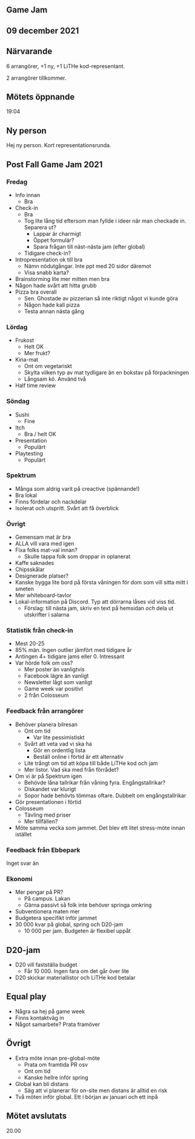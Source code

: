## Game Jam
## 09 december 2021

## Närvarande

6 arrangörer, +1 ny, +1 LiTHe kod-representant.

2 arrangörer tillkommer.

## Mötets öppnande
19:04

## Ny person

Hej ny person. Kort representationsrunda.

## Post Fall Game Jam 2021

### Fredag

- Info innan
  - Bra
- Check-in
  - Bra
  - Tog lite lång tid eftersom man fyllde i ideer när man checkade in. Separera ut?
    - Lappar är charmigt
    - Öppet formulär?
    - Spara frågan till näst-nästa jam (efter global)
  - Tidigare check-in?
- Intropresentation ok till bra
  - Nämn nödutgångar. Inte ppt med 20 sidor däremot
  - Visa snabb karta?
- Brainstorming lite mer mitten men bra
- Någon hade svårt att hitta grubb
- Pizza bra overall
  - Sen. Ghostade av pizzerian så inte riktigt något vi kunde göra
  - Någon hade kall pizza
  - Testa annan nästa gång

### Lördag

- Frukost
  - Helt OK
  - Mer frukt?
- Kina-mat
  - Ont om vegetariskt
  - Skylta vilken typ av mat tydligare än en bokstav på förpackningen
  - Långsam kö. Använd två
- Half time review

### Söndag

- Sushi
  - Fine
- Itch
  - Bra / helt OK
- Presentation
  - Populärt
- Playtesting
  - Populärt

### Spektrum

- Många som aldrig varit på creactive (spännande!)
- Bra lokal
- Finns fördelar och nackdelar
- Isolerat och utspritt. Svårt att få överblick

### Övrigt

- Gemensam mat är bra
- ALLA vill vara med igen
- Fixa folks mat-val innan?
  - Skulle tappa folk som droppar in oplanerat
- Kaffe saknades
- Chipsskålar
- Designerade platser?
- Kanske bygga lite bord på första våningen för dom som vill sitta mitt i smeten
- Mer whiteboard-tavlor
- Lokal-information på Discord. Typ att dörrarna låses vid viss tid.
  - Förslag: till nästa jam, skriv en text på hemsidan _och_ dela ut utskrifter
    i salarna

### Statistik från check-in

- Mest 20-25
- 85% män. Ingen outlier jämfört med tidigare år
- Antingen 4+ tidigare jams eller 0. Intressant
- Var hörde folk om oss?
  - Mer poster än vanligtvis
  - Facebook lägre än vanligt
  - Newsletter lågt som vanligt
  - Game week var positivt
  - 2 från Colosseum

### Feedback från arrangörer

- Behöver planera bilresan
  - Ont om tid
    - Var lite pessimistiskt
  - Svårt att veta vad vi ska ha
    - Gör en ordentlig lista
    - Beställ online i förtid är ett alternativ
  - Lite trångt om tid att köpa till både LiTHe kod och jam
  - Mer listor. Vad ska med från förrådet?
- Om vi är på Spektrum igen
  - Behövde låna tallrikar från våning fyra. Engångstallrikar?
  - Diskandet var klurigt
  - Sopor hade behövts tömmas oftare. Dubbelt om engångstallrikar
- Gör presentationen i förtid
- Colosseum 
  - Tävling med priser
  - Mer tillfällen?
- Möte samma vecka som jammet. Det blev ett litet stress-möte innan istället

### Feedback från Ebbepark

Inget svar än

### Ekonomi

- Mer pengar på PR?
  - På campus. Lakan
  - Gärna passivt så folk inte behöver springa omkring
- Subventionera maten mer
- Budgetera specifikt inför jammet
- 30 000 kvar på global, spring och D20-jam
  - 10 000 per jam. Budgeten är flexibel uppåt

## D20-jam

- D20 vill fastställa budget
  - Får 10 000. Ingen fara om det går över lite
- D20 skickar materiallistor och LiTHe kod betalar

## Equal play

- Några sa hej på game week
- Finns kontaktväg in
- Något samarbete? Prata framöver

## Övrigt

- Extra möte innan pre-global-möte
  - Prata om framtida PR osv
  - Ont om tid
  - Kanske hellre inför spring
- Global kan bli distans
  - Säg att vi planerar för on-site men distans är alltid en risk
- Två möten inför global. Ett i början av januari och ett inpå

## Mötet avslutats

20.00
